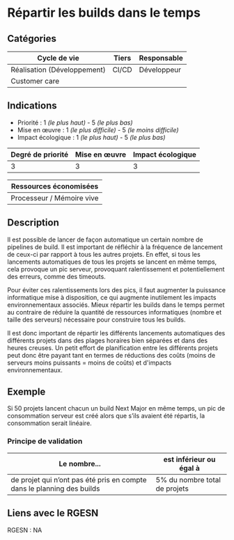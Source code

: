 # Répartir les builds dans le temps


## Catégories

| Cycle de vie                | Tiers | Responsable |
|-----------------------------|-------|-------------|
| Réalisation (Développement) | CI/CD | Développeur |
| Customer care               |       |             |

## Indications

* Priorité : 1 *(le plus haut)* - 5 *(le plus bas)*
* Mise en œuvre : 1 *(le plus difficile)* - 5 *(le moins difficile)*
* Impact écologique : 1 *(le plus haut)* - 5 *(le plus bas)*

| Degré de priorité | Mise en œuvre | Impact écologique |
|-------------------|---------------|-------------------|
| 3                 | 3             | 3                 |


| Ressources économisées    |
|---------------------------|
| Processeur / Mémoire vive |

## Description

Il est possible de lancer de façon automatique un certain nombre de pipelines de build. Il est important de réfléchir à 
la fréquence de lancement de ceux-ci par rapport à tous les autres projets. En effet, si tous les lancements 
automatiques de tous les projets se lancent en même temps, cela provoque un pic serveur, provoquant ralentissement et 
potentiellement des erreurs, comme des timeouts.

Pour éviter ces ralentissements lors des pics, il faut augmenter la puissance informatique mise à disposition, ce qui 
augmente inutilement les impacts environnementaux associés. Mieux répartir les builds dans le temps permet au contraire 
de réduire la quantité de ressources informatiques (nombre et taille des serveurs) nécessaire pour construire tous les 
builds.

Il est donc important de répartir les différents lancements automatiques des différents projets dans des plages horaires 
bien séparées et dans des heures creuses. Un petit effort de planification entre les différents projets peut donc être 
payant tant en termes de réductions des coûts (moins de serveurs moins puissants = moins de coûts) et d'impacts 
environnementaux.

## Exemple

Si 50 projets lancent chacun un build Next Major en même temps, un pic de consommation serveur est créé alors que s’ils
avaient été répartis, la consommation serait linéaire.


### Principe de validation

| Le nombre...                                                           | est inférieur ou égal à       |
|------------------------------------------------------------------------|-------------------------------|
| de projet qui n’ont pas été pris en compte dans le planning des builds | 5% du nombre total de projets |


## Liens avec le RGESN

RGESN : NA